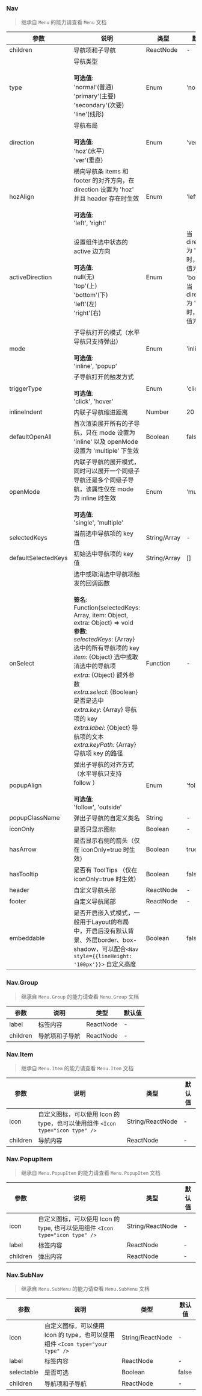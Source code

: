 ### Nav

> 继承自 `Menu` 的能力请查看 `Menu` 文档

| 参数                  | 说明                                                                                                                                                                                                                                                                                                                                                                 | 类型           | 默认值                                                                   |
| ------------------- | ------------------------------------------------------------------------------------------------------------------------------------------------------------------------------------------------------------------------------------------------------------------------------------------------------------------------------------------------------------------ | ------------ | --------------------------------------------------------------------- |
| children            | 导航项和子导航                                                                                                                                                                                                                                                                                                                                                            | ReactNode    | -                                                                     |
| type                | 导航类型<br/><br/>**可选值**:<br/>'normal'(普通)<br/>'primary'(主要)<br/>'secondary'(次要)<br/>'line'(线形)                                                                                                                                                                                                                                                                             | Enum         | 'normal'                                                              |
| direction           | 导航布局<br/><br/>**可选值**:<br/>'hoz'(水平)<br/>'ver'(垂直)                                                                                                                                                                                                                                                                                                                     | Enum         | 'ver'                                                                 |
| hozAlign            | 横向导航条 items 和 footer 的对齐方向，在 direction 设置为 'hoz' 并且 header 存在时生效<br/><br/>**可选值**:<br/>'left', 'right'                                                                                                                                                                                                                                                                | Enum         | 'left'                                                                |
| activeDirection     | 设置组件选中状态的 active 边方向<br/><br/>**可选值**:<br/>null(无)<br/>'top'(上)<br/>'bottom'(下)<br/>'left'(左)<br/>'right'(右)                                                                                                                                                                                                                                                              | Enum         | 当 direction 为 'hoz' 时，默认值为 'bottom'，当 direction 为 'ver' 时，默认值为 'left' |
| mode                | 子导航打开的模式（水平导航只支持弹出）<br/><br/>**可选值**:<br/>'inline', 'popup'                                                                                                                                                                                                                                                                                                           | Enum         | 'inline'                                                              |
| triggerType         | 子导航打开的触发方式<br/><br/>**可选值**:<br/>'click', 'hover'                                                                                                                                                                                                                                                                                                                     | Enum         | 'click'                                                               |
| inlineIndent        | 内联子导航缩进距离                                                                                                                                                                                                                                                                                                                                                          | Number       | 20                                                                    |
| defaultOpenAll      | 首次渲染展开所有的子导航，只在 mode 设置为 'inline' 以及 openMode 设置为 'multiple' 下生效                                                                                                                                                                                                                                                                                                   | Boolean      | false                                                                 |
| openMode            | 内联子导航的展开模式，同时可以展开一个同级子导航还是多个同级子导航，该属性仅在 mode 为 inline 时生效<br/><br/>**可选值**:<br/>'single', 'multiple'                                                                                                                                                                                                                                                                  | Enum         | 'multiple'                                                            |
| selectedKeys        | 当前选中导航项的 key 值                                                                                                                                                                                                                                                                                                                                                     | String/Array | -                                                                     |
| defaultSelectedKeys | 初始选中导航项的 key 值                                                                                                                                                                                                                                                                                                                                                     | String/Array | \[]                                                                   |
| onSelect            | 选中或取消选中导航项触发的回调函数<br/><br/>**签名**:<br/>Function(selectedKeys: Array, item: Object, extra: Object) => void<br/>**参数**:<br/>*selectedKeys*: {Array} 选中的所有导航项的 key<br/>*item*: {Object} 选中或取消选中的导航项<br/>*extra*: {Object} 额外参数<br/>*extra.select*: {Boolean} 是否是选中<br/>*extra.key*: {Array} 导航项的 key<br/>*extra.label*: {Object} 导航项的文本<br/>*extra.keyPath*: {Array} 导航项 key 的路径 | Function     | -                                                                     |
| popupAlign          | 弹出子导航的对齐方式（水平导航只支持 follow ）<br/><br/>**可选值**:<br/>'follow', 'outside'                                                                                                                                                                                                                                                                                                 | Enum         | 'follow'                                                              |
| popupClassName      | 弹出子导航的自定义类名                                                                                                                                                                                                                                                                                                                                                        | String       | -                                                                     |
| iconOnly            | 是否只显示图标                                                                                                                                                                                                                                                                                                                                                            | Boolean      | -                                                                     |
| hasArrow            | 是否显示右侧的箭头（仅在 iconOnly=true 时生效）                                                                                                                                                                                                                                                                                                                                    | Boolean      | true                                                                  |
| hasTooltip          | 是否有 ToolTips （仅在 iconOnly=true 时生效）                                                                                                                                                                                                                                                                                                                                | Boolean      | false                                                                 |
| header              | 自定义导航头部                                                                                                                                                                                                                                                                                                                                                            | ReactNode    | -                                                                     |
| footer              | 自定义导航尾部                                                                                                                                                                                                                                                                                                                                                            | ReactNode    | -                                                                     |
| embeddable          | 是否开启嵌入式模式，一般用于Layout的布局中，开启后没有默认背景、外层border、box-shadow，可以配合`<Nav style={{lineHeight: '100px'}}>` 自定义高度                                                                                                                                                                                                                                                             | Boolean      | false                                                                 |

### Nav.Group

> 继承自 `Menu.Group` 的能力请查看 `Menu.Group` 文档

| 参数       | 说明      | 类型        | 默认值 |
| -------- | ------- | --------- | --- |
| label    | 标签内容    | ReactNode | -   |
| children | 导航项和子导航 | ReactNode | -   |

### Nav.Item

> 继承自 `Menu.Item` 的能力请查看 `Menu.Item` 文档

| 参数       | 说明                                                         | 类型               | 默认值 |
| -------- | ---------------------------------------------------------- | ---------------- | --- |
| icon     | 自定义图标，可以使用 Icon 的 type，也可以使用组件 `<Icon type="icon type" />` | String/ReactNode | -   |
| children | 导航内容                                                       | ReactNode        | -   |

### Nav.PopupItem

> 继承自 `Menu.PopupItem` 的能力请查看 `Menu.PopupItem` 文档

| 参数       | 说明                                                          | 类型               | 默认值 |
| -------- | ----------------------------------------------------------- | ---------------- | --- |
| icon     | 自定义图标，可以使用 Icon 的 type, 也可以使用组件 `<Icon type="icon type" />` | String/ReactNode | -   |
| label    | 标签内容                                                        | ReactNode        | -   |
| children | 弹出内容                                                        | ReactNode        | -   |

### Nav.SubNav

> 继承自 `Menu.SubMenu` 的能力请查看 `Menu.SubMenu` 文档

| 参数         | 说明                                                         | 类型               | 默认值   |
| ---------- | ---------------------------------------------------------- | ---------------- | ----- |
| icon       | 自定义图标，可以使用 Icon 的 type，也可以使用组件 `<Icon type="your type" />` | String/ReactNode | -     |
| label      | 标签内容                                                       | ReactNode        | -     |
| selectable | 是否可选                                                       | Boolean          | false |
| children   | 导航项和子导航                                                    | ReactNode        | -     |
